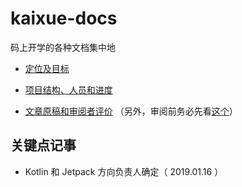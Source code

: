# kaixue-docs

码上开学的各种文档集中地

- [定位及目标](https://github.com/kaixueio/kaixue-docs/blob/master/%E5%AE%9A%E4%BD%8D%E5%8F%8A%E7%9B%AE%E6%A0%87.md)

- [项目结构、人员和进度](https://github.com/kaixueio/kaixue-docs/blob/master/%E9%A1%B9%E7%9B%AE%E8%B7%9F%E8%B8%AA.md)

- [文章原稿和审阅者评价](https://github.com/kaixueio/kaixue-docs/tree/master/%E6%96%87%E7%AB%A0) （另外，审阅前务必先看[这个](https://github.com/kaixueio/kaixue-docs/blob/master/%E6%96%87%E7%AB%A0/%E5%AE%A1%E9%98%85%E8%80%85%E5%BF%85%E8%AF%BB.md)）

## 关键点记事

- Kotlin 和 Jetpack 方向负责人确定（ 2019.01.16 ）
